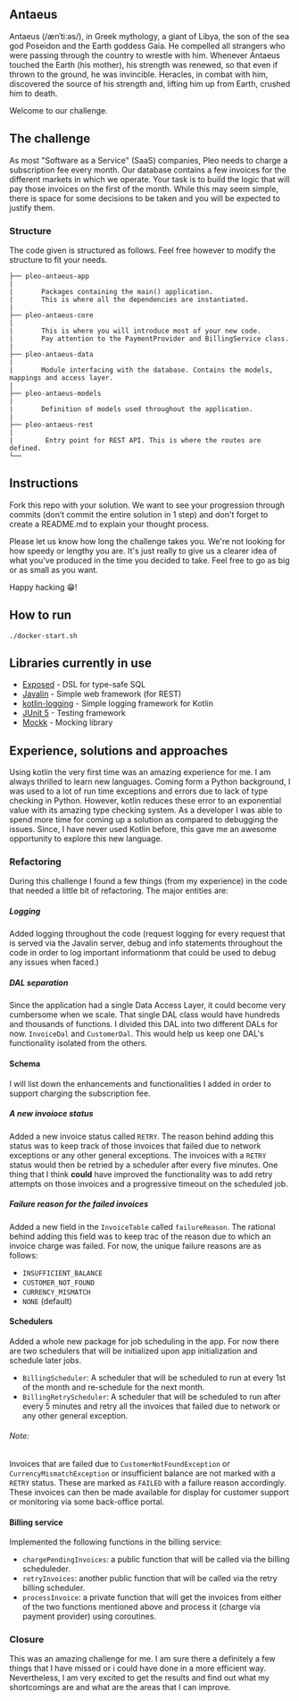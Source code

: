 ## Antaeus

Antaeus (/ænˈtiːəs/), in Greek mythology, a giant of Libya, the son of the sea god Poseidon and the Earth goddess Gaia. He compelled all strangers who were passing through the country to wrestle with him. Whenever Antaeus touched the Earth (his mother), his strength was renewed, so that even if thrown to the ground, he was invincible. Heracles, in combat with him, discovered the source of his strength and, lifting him up from Earth, crushed him to death.

Welcome to our challenge.

## The challenge

As most "Software as a Service" (SaaS) companies, Pleo needs to charge a subscription fee every month. Our database contains a few invoices for the different markets in which we operate. Your task is to build the logic that will pay those invoices on the first of the month. While this may seem simple, there is space for some decisions to be taken and you will be expected to justify them.

### Structure
The code given is structured as follows. Feel free however to modify the structure to fit your needs.
```
├── pleo-antaeus-app
|
|       Packages containing the main() application. 
|       This is where all the dependencies are instantiated.
|
├── pleo-antaeus-core
|
|       This is where you will introduce most of your new code.
|       Pay attention to the PaymentProvider and BillingService class.
|
├── pleo-antaeus-data
|
|       Module interfacing with the database. Contains the models, mappings and access layer.
|
├── pleo-antaeus-models
|
|       Definition of models used throughout the application.
|
├── pleo-antaeus-rest
|
|        Entry point for REST API. This is where the routes are defined.
└──
```

## Instructions
Fork this repo with your solution. We want to see your progression through commits (don’t commit the entire solution in 1 step) and don't forget to create a README.md to explain your thought process.

Please let us know how long the challenge takes you. We're not looking for how speedy or lengthy you are. It's just really to give us a clearer idea of what you've produced in the time you decided to take. Feel free to go as big or as small as you want.

Happy hacking 😁!

## How to run
```
./docker-start.sh
```

## Libraries currently in use
* [Exposed](https://github.com/JetBrains/Exposed) - DSL for type-safe SQL
* [Javalin](https://javalin.io/) - Simple web framework (for REST)
* [kotlin-logging](https://github.com/MicroUtils/kotlin-logging) - Simple logging framework for Kotlin
* [JUnit 5](https://junit.org/junit5/) - Testing framework
* [Mockk](https://mockk.io/) - Mocking library


## Experience, solutions and approaches
Using kotlin the very first time was an amazing experience for me. I am always thrilled to learn new languages. Coming form a Python background, I was used to a lot of run time exceptions and errors due to lack of type checking in Python. However, kotlin reduces these error to an exponential value with its amazing type checking system. As a developer I was able to spend more time for coming up a solution as compared to debugging the issues. Since, I have never used Kotlin before, this gave me an awesome opportunity to explore this new language.

### Refactoring
During this challenge I found a few things (from my experience) in the code that needed a little bit of refactoring. The major entities are:
##### Logging
Added logging throughout the code (request logging for every request that is served via the Javalin server, debug and info statements throughout the code in order to log important informationm that could be used to debug any issues when faced.)
##### DAL separation
Since the application had a single Data Access Layer, it could become very cumbersome when we scale. That single DAL class would have hundreds and thousands of functions. I divided this DAL into two different DALs for now. `InvoiceDal` and `CustomerDal`. This would help us keep one DAL's functionality isolated from the others.


#### Schema
I will list down the enhancements and functionalities I added in order to support charging the subscription fee.
##### A new invoioce status
Added a new invoice status called `RETRY`. The reason behind adding this status was to keep track of those invoices that failed due to network exceptions or any other general exceptions. The invoices with a `RETRY` status would then be retried by a scheduler after every five minutes. One thing that I think **could** have improved the functionality was to add retry attempts on those invoices and a progressive timeout on the scheduled job.
##### Failure reason for the failed invoices
Added a new field in the `InvoiceTable` called `failureReason`. The rational behind adding this field was to keep trac of the reason due to which an invoice charge was failed. For now, the unique failure reasons are as follows:
* `INSUFFICIENT_BALANCE`
* `CUSTOMER_NOT_FOUND`
* `CURRENCY_MISMATCH`
* `NONE` (default)

#### Schedulers
Added a whole new package for job scheduling in the app. For now there are two schedulers that will be initialized upon app initialization and schedule later jobs.
* `BillingScheduler`: A scheduler that will be scheduled to run at every 1st of the month and re-schedule for the next month.
* `BillingRetryScheduler`: A scheduler that will be scheduled to run after every 5 minutes and retry all the invoices that failed due to network or any other general exception.
###### Note:
Invoices that are failed due to `CustomerNotFoundException` or `CurrencyMismatchException` or insufficient balance are not marked with a `RETRY` status. These are marked as `FAILED` with a failure reason accordingly. These invoices can then be made available for display for customer support or monitoring via some back-office portal.
#### Billing service
Implemented the following functions in the billing service:
* `chargePendingInvoices`: a public function that will be called via the billing scheduleder.
* `retryInvoices`: another public function that will be called via the retry billing scheduler.
* `processInvoice`: a private function that will get the invoices from either of the two functions mentioned above and process it (charge via payment provider) using coroutines.

### Closure
This was an amazing challenge for me. I am sure there a definitely a few things that I have missed or i could have done in a more efficient way. Nevertheless, I am very excited to get the results and find out what my shortcomings are and what are the areas that I can improve.
